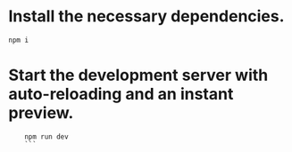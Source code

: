 # Install the necessary dependencies.
```
npm i
```

# Start the development server with auto-reloading and an instant preview.

```
    npm run dev
    ```